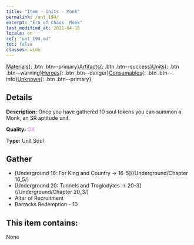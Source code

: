 ```yaml
---
title: "Item - Units - Monk"
permalink: /unt_194/
excerpt: "Era of Chaos  Monk"
last_modified_at: 2021-04-16
locale: en
ref: "unt_194.md"
toc: false
classes: wide
---
```

 [Materials](/Items/){: .btn .btn--primary}[Artifacts](/Items/Artifacts/){: .btn .btn--success}[Units](/Items/Units/){: .btn .btn--warning}[Heroes](/Items/Heroes/){: .btn .btn--danger}[Consumables](/Items/Consumables/){: .btn .btn--info}[Unknown](/Items/Unknown/){: .btn .btn--primary}

## Details
 **Description:** Once you have gathered 10 soul tokens you can summon a Monk, an SR aptitude unit.

 **Quality:** <span style="color: #DA70D6">OK</span>

 **Type:** Unit Soul

## Gather

*    [Underground 16: For King and Country -> 16-5](/Underground/Chapter 16_5/) 
*    [Underground 20: Tunnels and Troglodytes -> 20-3](/Underground/Chapter 20_3/) 
*    Altar of Recruitment 
*    Barracks Redemption - 10 

## This item contains:

  None


